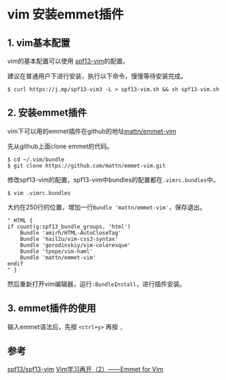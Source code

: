 # vim 安装emmet插件



## 1. vim基本配置
vim的基本配置可以使用 [spf13-vim](https://github.com/spf13/spf13-vim)的配置。

建议在普通用户下进行安装，执行以下命令，慢慢等待安装完成。

```
$ curl https://j.mp/spf13-vim3 -L > spf13-vim.sh && sh spf13-vim.sh
```

## 2. 安装emmet插件

vim下可以用的emmet插件在github的地址[mattn/emmet-vim](https://github.com/mattn/emmet-vim)

先从github上面clone emmet的代码。

```
$ cd ~/.vim/bundle
$ git clone https://github.com/mattn/emmet-vim.git
```

修改spf13-vim的配置，spf13-vim中bundles的配置都在`.vimrc.bundles`中。

```
$ vim .vimrc.bundles
```

大约在250行的位置，增加一行`Bundle 'mattn/emmet-vim'`，保存退出。

```
" HTML {    
if count(g:spf13_bundle_groups, 'html')
    Bundle 'amirh/HTML-AutoCloseTag'
    Bundle 'hail2u/vim-css3-syntax'
    Bundle 'gorodinskiy/vim-coloresque'
    Bundle 'tpope/vim-haml'
    Bundle 'mattn/emmet-vim'
endif
" }
```

然后重新打开vim编辑器，运行`:BundleInstall`，进行插件安装。

## 3. emmet插件的使用

输入emmet语法后，先按 `<ctrl+y>` 再按 `,`

## 参考

[spf13/spf13-vim](https://github.com/spf13/spf13-vim)
[Vim学习再开（2）——Emmet for Vim](http://nerd-is.in/2013-12/learn-vim-again-2-emmet-for-vim/)